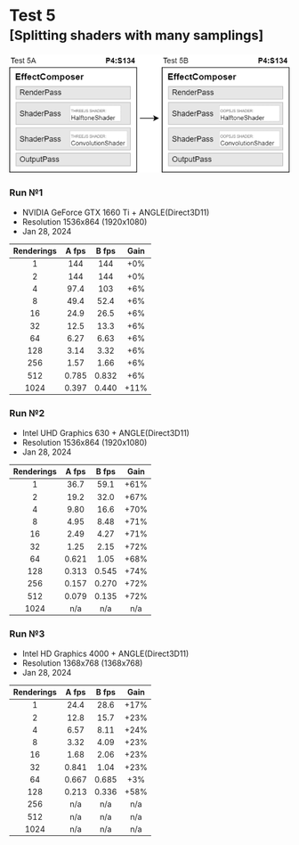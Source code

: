 # Test 5<br><small>[Splitting shaders with many samplings]</small>

<img src="diagram.png">



### Run №1

* NVIDIA GeForce GTX 1660 Ti + ANGLE(Direct3D11)
* Resolution 1536x864 (1920x1080)
* Jan 28, 2024

| Renderings | A fps | B fps | Gain |
| :-: | :-: | :-: | :-: |
| 1 | 144 | 144 | +0% |
| 2 | 144 | 144 | +0% |
| 4 | 97.4 | 103 | +6% |
| 8 | 49.4 | 52.4 | +6% |
| 16 | 24.9 | 26.5 | +6% |
| 32 | 12.5 | 13.3 | +6% |
| 64 | 6.27 | 6.63 | +6% |
| 128 | 3.14 | 3.32 | +6% |
| 256 | 1.57 | 1.66 | +6% |
| 512 | 0.785 | 0.832 | +6% |
| 1024 | 0.397 | 0.440 | +11% |


### Run №2

* Intel UHD Graphics 630 + ANGLE(Direct3D11)
* Resolution 1536x864 (1920x1080)
* Jan 28, 2024

| Renderings | A fps | B fps | Gain |
| :-: | :-: | :-: | :-: |
| 1 | 36.7 | 59.1 | +61% |
| 2 | 19.2 | 32.0 | +67% |
| 4 | 9.80 | 16.6 | +70% |
| 8 | 4.95 | 8.48 | +71% |
| 16 | 2.49 | 4.27 | +71% |
| 32 | 1.25 | 2.15 | +72% |
| 64 | 0.621 | 1.05 | +68% |
| 128 | 0.313 | 0.545 | +74% |
| 256 | 0.157 | 0.270 | +72% |
| 512 | 0.079 | 0.135 | +72% |
| 1024 | n/a | n/a | n/a |


### Run №3

* Intel HD Graphics 4000 + ANGLE(Direct3D11)
* Resolution 1368x768 (1368x768)
* Jan 28, 2024

| Renderings | A fps | B fps | Gain |
| :-: | :-: | :-: | :-: |
| 1 | 24.4 | 28.6 | +17% |
| 2 | 12.8 | 15.7 | +23% |
| 4 | 6.57 | 8.11 | +24% |
| 8 | 3.32 | 4.09 | +23% |
| 16 | 1.68 | 2.06 | +23% |
| 32 | 0.841 | 1.04 | +23% |
| 64 | 0.667 | 0.685 | +3% |
| 128 | 0.213 | 0.336 | +58% |
| 256 | n/a | n/a | n/a |
| 512 | n/a | n/a | n/a |
| 1024 | n/a | n/a | n/a |

